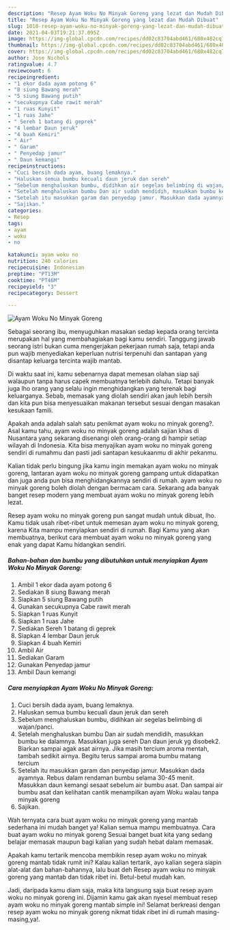 ```yaml
---
description: "Resep Ayam Woku No Minyak Goreng yang lezat dan Mudah Dibuat"
title: "Resep Ayam Woku No Minyak Goreng yang lezat dan Mudah Dibuat"
slug: 1010-resep-ayam-woku-no-minyak-goreng-yang-lezat-dan-mudah-dibuat
date: 2021-04-03T19:21:37.095Z
image: https://img-global.cpcdn.com/recipes/dd02c83704abd461/680x482cq70/ayam-woku-no-minyak-goreng-foto-resep-utama.jpg
thumbnail: https://img-global.cpcdn.com/recipes/dd02c83704abd461/680x482cq70/ayam-woku-no-minyak-goreng-foto-resep-utama.jpg
cover: https://img-global.cpcdn.com/recipes/dd02c83704abd461/680x482cq70/ayam-woku-no-minyak-goreng-foto-resep-utama.jpg
author: Jose Nichols
ratingvalue: 4.7
reviewcount: 6
recipeingredient:
- "1 ekor dada ayam potong 6"
- "8 siung Bawang merah"
- "5 siung Bawang putih"
- "secukupnya Cabe rawit merah"
- "1 ruas Kunyit"
- "1 ruas Jahe"
- " Sereh 1 batang di geprek"
- "4 lembar Daun jeruk"
- "4 buah Kemiri"
- " Air"
- " Garam"
- " Penyedap jamur"
- " Daun kemangi"
recipeinstructions:
- "Cuci bersih dada ayam, buang lemaknya."
- "Haluskan semua bumbu kecuali daun jeruk dan sereh"
- "Sebelum menghaluskan bumbu, didihkan air segelas belimbing di wajan/panci."
- "Setelah menghaluskan bumbu Dan air sudah mendidih, masukkan bumbu ke dalamnya. Masukkan juga sereh Dan daun jeruk yg disobek2. Biarkan sampai agak asat airnya. Jika masih tercium aroma mentah, tambah sedikit airnya. Begitu terus sampai aroma bumbu matang tercium"
- "Setelah itu masukkan garam dan penyedap jamur. Masukkan dada ayamnya. Rebus dalam rendaman bumbu selama 30-45 menit. Masukkan daun kemangi sesaat sebelum air bumbu asat. Dan sampai air bumbu asat dan kelihatan cantik menampilkan ayam Woku walau tanpa minyak goreng"
- "Sajikan."
categories:
- Resep
tags:
- ayam
- woku
- no

katakunci: ayam woku no 
nutrition: 240 calories
recipecuisine: Indonesian
preptime: "PT13M"
cooktime: "PT46M"
recipeyield: "3"
recipecategory: Dessert

---
```



![Ayam Woku No Minyak Goreng](https://img-global.cpcdn.com/recipes/dd02c83704abd461/680x482cq70/ayam-woku-no-minyak-goreng-foto-resep-utama.jpg)

Sebagai seorang ibu, menyuguhkan masakan sedap kepada orang tercinta merupakan hal yang membahagiakan bagi kamu sendiri. Tanggung jawab seorang istri bukan cuma mengerjakan pekerjaan rumah saja, tetapi anda pun wajib menyediakan keperluan nutrisi terpenuhi dan santapan yang disantap keluarga tercinta wajib mantab.

Di waktu  saat ini, kamu sebenarnya dapat memesan olahan siap saji walaupun tanpa harus capek membuatnya terlebih dahulu. Tetapi banyak juga lho orang yang selalu ingin menghidangkan yang terenak bagi keluarganya. Sebab, memasak yang diolah sendiri akan jauh lebih bersih dan kita pun bisa menyesuaikan makanan tersebut sesuai dengan masakan kesukaan famili. 



Apakah anda adalah salah satu penikmat ayam woku no minyak goreng?. Asal kamu tahu, ayam woku no minyak goreng adalah sajian khas di Nusantara yang sekarang disenangi oleh orang-orang di hampir setiap wilayah di Indonesia. Kita bisa menyajikan ayam woku no minyak goreng sendiri di rumahmu dan pasti jadi santapan kesukaanmu di akhir pekanmu.

Kalian tidak perlu bingung jika kamu ingin memakan ayam woku no minyak goreng, lantaran ayam woku no minyak goreng gampang untuk didapatkan dan juga anda pun bisa menghidangkannya sendiri di rumah. ayam woku no minyak goreng boleh diolah dengan bermacam cara. Sekarang ada banyak banget resep modern yang membuat ayam woku no minyak goreng lebih lezat.

Resep ayam woku no minyak goreng pun sangat mudah untuk dibuat, lho. Kamu tidak usah ribet-ribet untuk memesan ayam woku no minyak goreng, karena Kita mampu menyiapkan sendiri di rumah. Bagi Kamu yang akan membuatnya, berikut cara membuat ayam woku no minyak goreng yang enak yang dapat Kamu hidangkan sendiri.

<!--inarticleads1-->

##### Bahan-bahan dan bumbu yang dibutuhkan untuk menyiapkan Ayam Woku No Minyak Goreng:

1. Ambil 1 ekor dada ayam potong 6
1. Sediakan 8 siung Bawang merah
1. Siapkan 5 siung Bawang putih
1. Gunakan secukupnya Cabe rawit merah
1. Siapkan 1 ruas Kunyit
1. Siapkan 1 ruas Jahe
1. Sediakan  Sereh 1 batang di geprek
1. Siapkan 4 lembar Daun jeruk
1. Siapkan 4 buah Kemiri
1. Ambil  Air
1. Sediakan  Garam
1. Gunakan  Penyedap jamur
1. Ambil  Daun kemangi




<!--inarticleads2-->

##### Cara menyiapkan Ayam Woku No Minyak Goreng:

1. Cuci bersih dada ayam, buang lemaknya.
1. Haluskan semua bumbu kecuali daun jeruk dan sereh
1. Sebelum menghaluskan bumbu, didihkan air segelas belimbing di wajan/panci.
1. Setelah menghaluskan bumbu Dan air sudah mendidih, masukkan bumbu ke dalamnya. Masukkan juga sereh Dan daun jeruk yg disobek2. Biarkan sampai agak asat airnya. Jika masih tercium aroma mentah, tambah sedikit airnya. Begitu terus sampai aroma bumbu matang tercium
1. Setelah itu masukkan garam dan penyedap jamur. Masukkan dada ayamnya. Rebus dalam rendaman bumbu selama 30-45 menit. Masukkan daun kemangi sesaat sebelum air bumbu asat. Dan sampai air bumbu asat dan kelihatan cantik menampilkan ayam Woku walau tanpa minyak goreng
1. Sajikan.




Wah ternyata cara buat ayam woku no minyak goreng yang mantab sederhana ini mudah banget ya! Kalian semua mampu membuatnya. Cara buat ayam woku no minyak goreng Sesuai banget buat kita yang sedang belajar memasak maupun bagi kalian yang sudah hebat dalam memasak.

Apakah kamu tertarik mencoba membikin resep ayam woku no minyak goreng mantab tidak rumit ini? Kalau kalian tertarik, ayo kalian segera siapin alat-alat dan bahan-bahannya, lalu buat deh Resep ayam woku no minyak goreng yang mantab dan tidak ribet ini. Betul-betul mudah kan. 

Jadi, daripada kamu diam saja, maka kita langsung saja buat resep ayam woku no minyak goreng ini. Dijamin kamu gak akan nyesel membuat resep ayam woku no minyak goreng mantab simple ini! Selamat berkreasi dengan resep ayam woku no minyak goreng nikmat tidak ribet ini di rumah masing-masing,ya!.

